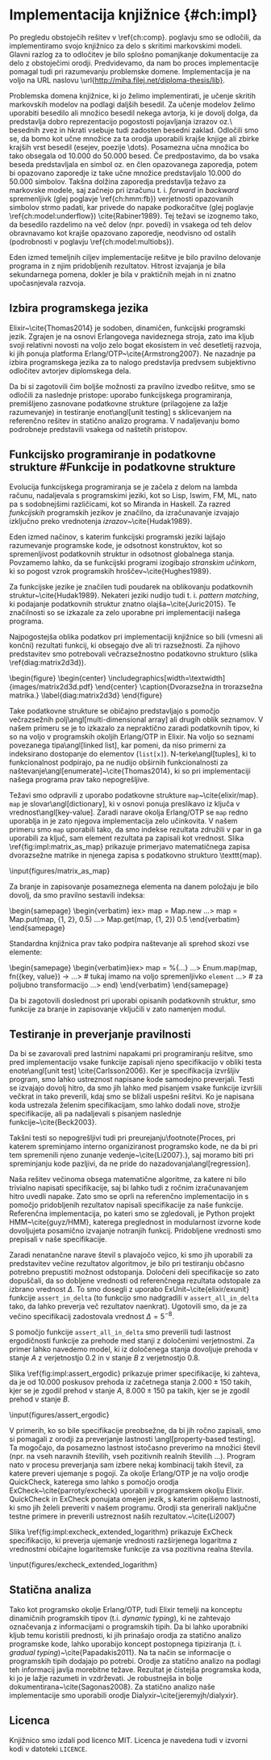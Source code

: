 # Implementacija knjižnice {#ch:impl}

Po pregledu obstoječih rešitev v \ref{ch:comp}. poglavju smo se odločili, da implementiramo svojo knjižnico za delo s skritimi markovskimi modeli. Glavni razlog za to odločitev je bilo splošno pomanjkanje dokumentacije za delo z obstoječimi orodji. Predvidevamo, da nam bo proces implementacije pomagal tudi pri razumevanju problemske domene. Implementacija je na voljo na URL naslovu \url{http://miha.filej.net/diploma-thesis/lib}.

Problemska domena knjižnice, ki jo želimo implementirati, je učenje skritih markovskih modelov na podlagi daljših besedil. Za učenje modelov želimo uporabiti besedilo ali množico besedil nekega avtorja, ki je dovolj dolga, da predstavlja dobro reprezentacijo pogostosti pojavljanja izrazov oz.\ besednih zvez in hkrati vsebuje tudi zadosten besedni zaklad. Odločili smo se, da bomo kot učne množice za ta orodja uporabili krajše knjige ali zbirke krajših vrst besedil (esejev, poezije \dots). Posamezna učna množica bo tako obsegala od 10.000 do 50.000 besed. Če predpostavimo, da bo vsaka beseda predstavljala en simbol oz. en člen opazovanega zaporedja, potem bi opazovano zaporedje iz take učne množice predstavljalo 10.000 do 50.000 simbolov. Takšna dolžina zaporedja predstavlja težavo za markovske modele, saj začnejo pri izračunu t. i. *forward* in *backward* spremenljivk (glej poglavje \ref{ch:hmm:fb}) verjetnosti opazovanih simbolov strmo padati, kar privede do napake podkoračitve (glej poglavje \ref{ch:model:underflow}) \cite{Rabiner1989}. Tej težavi se izognemo tako, da besedilo razdelimo na več delov (npr. povedi) in vsakega od teh delov obravnavamo kot krajše opazovano zaporedje, neodvisno od ostalih (podrobnosti v poglavju \ref{ch:model:multiobs}).

Eden izmed temeljnih ciljev implementacije rešitve je bilo pravilno delovanje programa in z njim pridobljenih rezultatov. Hitrost izvajanja je bila sekundarnega pomena, dokler je bila v praktičnih mejah in ni znatno upočasnjevala razvoja.

## Izbira programskega jezika

Elixir~\cite{Thomas2014} je sodoben, dinamičen, funkcijski programski jezik. Zgrajen je na osnovi Erlangovega navideznega stroja, zato ima kljub svoji relativni novosti na voljo zelo bogat ekosistem in več desetletij razvoja, ki jih ponuja platforma Erlang/OTP~\cite{Armstrong2007}. Ne nazadnje pa izbira programskega jezika za to nalogo predstavlja predvsem subjektivno odločitev avtorjev diplomskega dela.

Da bi si zagotovili čim boljše možnosti za pravilno izvedbo rešitve, smo se odločili za naslednje pristope: uporabo funkcijskega programiranja, premišljeno zasnovane podatkovne strukture (prilagojene za lažje razumevanje) in testiranje enot\angl[unit testing] s sklicevanjem na referenčno rešitev in statično analizo programa. V nadaljevanju bomo podrobneje predstavili vsakega od naštetih pristopov.

## Funkcijsko programiranje in podatkovne strukture #Funkcije in podatkovne strukture

Evolucija funkcijskega programiranja se je začela z delom na lambda računu, nadaljevala s programskimi jeziki, kot so Lisp, Iswim, FM, ML, nato pa s sodobnejšimi različicami, kot so Miranda in Haskell. Za razred *funkcijskih* programskih jezikov je značilno, da izračunavanje izvajajo izključno preko vrednotenja *izrazov*~\cite{Hudak1989}.

Eden izmed načinov, s katerim funkcijski programski jeziki lajšajo razumevanje programske kode, je odsotnost konstruktov, kot so spremenljivost podatkovnih struktur in odsotnost globalnega stanja. Povzamemo lahko, da se funkcijski programi izogibajo *stranskim učinkom*, ki so pogost vzrok programskih hroščev~\cite{Hughes1989}.

Za funkcijske jezike je značilen tudi poudarek na oblikovanju podatkovnih struktur~\cite{Hudak1989}. Nekateri jeziki nudijo tudi t. i. *pattern matching*, ki podajanje podatkovnih struktur znatno olajša~\cite{Juric2015}. Te značilnosti so se izkazale za zelo uporabne pri implementaciji našega programa.

Najpogostejša oblika podatkov pri implementaciji knjižnice so bili (vmesni ali končni) rezultati funkcij, ki obsegajo dve ali tri razsežnosti. Za njihovo predstavitev smo potrebovali večrazsežnostno podatkovno strukturo (slika \ref{diag:matrix2d3d}).

\begin{figure}
\begin{center}
\includegraphics[width=\textwidth]{images/matrix2d3d.pdf}
\end{center}
\caption{Dvorazsežna in trorazsežna matrika.}
\label{diag:matrix2d3d}
\end{figure}

Take podatkovne strukture se običajno predstavljajo s pomočjo večrazsežnih polj\angl[multi-dimensional array] ali drugih oblik seznamov. V našem primeru se je to izkazalo za nepraktično zaradi podatkovnih tipov, ki so na voljo v programskih okoljih Erlang/OTP in Elixir. Na voljo so seznami povezanega tipa\angl[linked list], kar pomeni, da niso primerni za indeksirano dostopanje do elementov (`list[x]`). N-terke\angl[tuples], ki to funkcionalnost podpirajo, pa ne nudijo obširnih funkcionalnosti za naštevanje\angl[enumerate]~\cite{Thomas2014}, ki so pri implementaciji našega programa prav tako nepogrešljive.

Težavi smo odpravili z uporabo podatkovne strukture `map`~\cite{elixir/map}. `map` je slovar\angl[dictionary], ki v osnovi ponuja preslikavo iz ključa v vrednost\angl[key-value]. Zaradi narave okolja Erlang/OTP se `map` redno uporablja in je zato njegova implementacija zelo učinkovita. V našem primeru smo `map` uporabili tako, da smo indekse rezultata združili v par in ga uporabili za ključ, sam element rezultata pa zapisali kot vrednost. Slika \ref{fig:impl:matrix_as_map} prikazuje primerjavo matematičnega zapisa dvorazsežne matrike in njenega zapisa s podatkovno strukturo \texttt{map}. 

\input{figures/matrix_as_map}

Za branje in zapisovanje posameznega elementa na danem položaju je bilo dovolj, da smo pravilno sestavili indeksa:

\begin{samepage}
\begin{verbatim}
iex> map = Map.new
...> map = Map.put(map, {1, 2}, 0.5)
...> Map.get(map, {1, 2})
0.5
\end{verbatim}
\end{samepage}

Standardna knjižnica prav tako podpira naštevanje ali sprehod skozi vse elemente:

\begin{samepage}
\begin{verbatim}iex> map = %{...}
...> Enum.map(map, fn({key, value}) -> 
...>   # tukaj imamo na voljo spremenljivko `element`
...>   # za poljubno transformacijo
...> end)
\end{verbatim}
\end{samepage}

Da bi zagotovili doslednost pri uporabi opisanih podatkovnih struktur, smo funkcije za branje in zapisovanje vključili v zato namenjen modul.

## Testiranje in preverjanje pravilnosti

Da bi se zavarovali pred lastnimi napakami pri programiranju rešitve, smo pred implementacijo vsake funkcije zapisali njeno specifikacijo v obliki testa enote\angl[unit test] \cite{Carlsson2006}. Ker je specifikacija izvršljiv program, smo lahko ustreznost napisane kode samodejno preverjali. Testi se izvajajo dovolj hitro, da smo jih lahko med pisanjem vsake funkcije izvršili večkrat in tako preverili, kdaj smo se bližali uspešni rešitvi. Ko je napisana koda ustrezala želenim specifikacijam, smo lahko dodali nove, strožje specifikacije, ali pa nadaljevali s pisanjem naslednje funkcije~\cite{Beck2003}.

Takšni testi so nepogrešljivi tudi pri preurejanju\footnote{Proces, pri katerem spreminjamo interno organiziranost programsko kode, ne da bi pri tem spremenili njeno zunanje vedenje~\cite{Li2007}.}, saj moramo biti pri spreminjanju kode pazljivi, da ne pride do nazadovanja\angl[regression].

Naša rešitev večinoma obsega matematične algoritme, za katere ni bilo trivialno napisati specifikacije, saj bi lahko tudi z ročnim izračunavanjem hitro uvedli napake. Zato smo se oprli na referenčno implementacijo in s pomočjo pridobljenih rezultatov napisali specifikacije za naše funkcije. Referenčna implementacija, po kateri smo se zgledovali, je Python projekt HMM~\cite{guyz/HMM}, katerega preglednost in modularnost izvorne kode dovoljujeta posamično izvajanje notranjih funkcij. Pridobljene vrednosti smo prepisali v naše specifikacije.

Zaradi nenatančne narave števil s plavajočo vejico, ki smo jih uporabili za predstavitev večine rezultatov algoritmov, je bilo pri testiranju občasno potrebno prepustiti možnost odstopanja. Določeni deli specifikacije so zato dopuščali, da so dobljene vrednosti od referenčnega rezultata odstopale za izbrano vrednost $\Delta$. To smo dosegli z uporabo ExUnit~\cite{elixir/exunit} funkcije `assert_in_delta` (to funkcijo smo nadgradili v `assert_all_in_delta` tako, da lahko preverja več rezultatov naenkrat). Ugotovili smo, da je za večino specifikacij zadostovala vrednost $\Delta = 5^{-8}$.

S pomočjo funkcije `assert_all_in_delta` smo preverili tudi lastnost ergodičnosti funkcije za prehode med stanji z določenimi verjetnostmi. Za primer lahko navedemo model, ki iz določenega stanja dovoljuje prehoda v stanje $A$ z verjetnostjo 0.2 in v stanje $B$ z verjetnostjo 0.8.

Slika \ref{fig:impl:assert_ergodic} prikazuje primer specifikacije, ki zahteva, da je od $10.000$ poskusov prehoda iz začetnega stanja $2.000\pm150$ takih, kjer se je zgodil prehod v stanje $A$, $8.000\pm150$ pa takih, kjer se je zgodil prehod v stanje $B$.

\input{figures/assert_ergodic}

V primerih, ko so bile specifikacije preobsežne, da bi jih ročno zapisali, smo si pomagali z orodji za preverjanje lastnosti \angl[property-based testing]. Ta mogočajo, da posamezno lastnost istočasno preverimo na množici števil (npr. na vseh naravnih številih, vseh pozitivnih realnih številih ...). Program nato v procesu preverjanja sam izbere nekaj kombinacij takih števil, za katere preveri ujemanje s pogoji. Za okolje Erlang/OTP je na voljo orodje QuickCheck, katerega smo lahko s pomočjo orodja ExCheck~\cite{parroty/excheck} uporabili v programskem okolju Elixir. QuickCheck in ExCheck ponujata omejen jezik, s katerim opišemo lastnosti, ki smo jih želeli preveriti v našem programu. Orodji sta generirali naključne testne primere in preverili ustreznost naših rezultatov.~\cite{Li2007} 

Slika \ref{fig:impl:excheck_extended_logarithm} prikazuje ExCheck specifikacijo, ki preverja ujemanje vrednosti razširjenega logaritma z vrednostmi običajne logaritemske funkcije za vsa pozitivna realna števila.

\input{figures/excheck_extended_logarithm}

## Statična analiza

Tako kot programsko okolje Erlang/OTP, tudi Elixir temelji na konceptu dinamičnih programskih tipov (t.i. *dynamic typing*), ki ne zahtevajo označevanja z informacijami o programskih tipih. Da bi lahko uporabniki kljub temu koristili prednosti, ki jih prinašajo orodja za statično analizo programske kode, lahko uporabijo koncept postopnega tipiziranja (t. i. *gradual typing*)~\cite{Papadakis2011}. Na ta način se informacije o programskih tipih dodajajo po potrebi. Orodje za statično analizo na podlagi teh informacij javlja morebitne težave. Rezultat je čistejša programska koda, ki jo je lažje razumeti in vzdrževati. Je robustnejša in bolje dokumentirana~\cite{Sagonas2008}. Za statično analizo naše implementacije smo uporabili orodje Dialyxir~\cite{jeremyjh/dialyxir}.

## Licenca

Knjižnico smo izdali pod licenco MIT. Licenca je navedena tudi v izvorni kodi v datoteki `LICENCE`.

